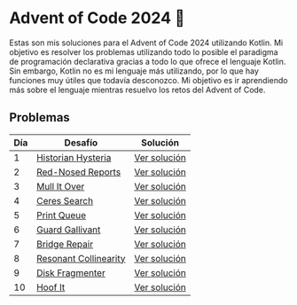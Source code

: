 # Advent of Code 2024 🎄

Estas son mis soluciones para el Advent of Code 2024 utilizando Kotlin. Mi objetivo es resolver los problemas utilizando todo lo posible el paradigma de programación declarativa gracias a todo lo que ofrece el lenguaje Kotlin. Sin embargo, Kotlin no es mi lenguaje más utilizando, por lo que hay funciones muy útiles que todavía desconozco. Mi objetivo es ir aprendiendo más sobre el lenguaje mientras resuelvo los retos del Advent of Code.


## Problemas

| Día | Desafío                                                      | Solución                     |
|-----|--------------------------------------------------------------|------------------------------|
| 1   | [Historian Hysteria](https://adventofcode.com/2024/day/1)    | [Ver solución](src/Day1.kt)  |
| 2   | [Red-Nosed Reports](https://adventofcode.com/2024/day/2)     | [Ver solución](src/Day2.kt)  |
| 3   | [Mull It Over](https://adventofcode.com/2024/day/3)          | [Ver solución](src/Day3.kt)  |
| 4   | [Ceres Search](https://adventofcode.com/2024/day/4)          | [Ver solución](src/Day4.kt)  |
| 5   | [Print Queue](https://adventofcode.com/2024/day/5)           | [Ver solución](src/Day5.kt)  |
| 6   | [Guard Gallivant](https://adventofcode.com/2024/day/6)       | [Ver solución](src/Day6.kt)  |
| 7   | [Bridge Repair](https://adventofcode.com/2024/day/7)         | [Ver solución](src/Day7.kt)  |
| 8   | [Resonant Collinearity](https://adventofcode.com/2024/day/8) | [Ver solución](src/Day8.kt)  |
| 9   | [Disk Fragmenter](https://adventofcode.com/2024/day/9)       | [Ver solución](src/Day9.kt)  |
| 10  | [Hoof It](https://adventofcode.com/2024/day/10)              | [Ver solución](src/Day10.kt) |

